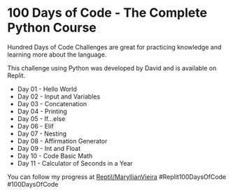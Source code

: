 # 100 Days of Code - The Complete Python Course

Hundred Days of Code Challenges are great for practicing knowledge and learning more about the language.

This challenge using Python was developed by David and is available on Replit.

- Day 01 - Hello World
- Day 02 - Input and Variables
- Day 03 - Concatenation
- Day 04 - Printing
- Day 05 - If...else
- Day 06 - Elif
- Day 07 - Nesting
- Day 08 - Affirmation Generator
- Day 09 - Int and Float
- Day 10 - Code Basic Math
- Day 11 - Calculator of Seconds in a Year

  
You can follow my progress at [Reptil/MaryllianVieira](replit.com/@maryllianbackup)
#Replit100DaysOfCode #100DaysOfCode
